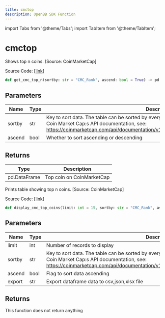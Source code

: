 ```yaml
---
title: cmctop
description: OpenBB SDK Function
---
```


import Tabs from '@theme/Tabs';
import TabItem from '@theme/TabItem';

# cmctop

<Tabs>
<TabItem value="model" label="Model" default>

Shows top n coins. [Source: CoinMarketCap]

Source Code: [[link](https://github.com/OpenBB-finance/OpenBBTerminal/tree/main/openbb_terminal/cryptocurrency/discovery/coinmarketcap_model.py#L27)]

```python
def get_cmc_top_n(sortby: str = "CMC_Rank", ascend: bool = True) -> pd.DataFrame
```
## Parameters

| Name | Type | Description | Default | Optional |
| ---- | ---- | ----------- | ------- | -------- |
| sortby | str | Key to sort data. The table can be sorted by every of its columns. Refer to<br/>Coin Market Cap:s API documentation, see:<br/>https://coinmarketcap.com/api/documentation/v1/#operation/getV1CryptocurrencyListingsLatest | CMC_Rank | True |
| ascend | bool | Whether to sort ascending or descending | True | True |

## Returns

| Type | Description |
| ---- | ----------- |
| pd.DataFrame | Top coin on CoinMarketCap |



</TabItem>
<TabItem value="view" label="View">

Prints table showing top n coins. [Source: CoinMarketCap]

Source Code: [[link](https://github.com/OpenBB-finance/OpenBBTerminal/tree/main/openbb_terminal/cryptocurrency/discovery/coinmarketcap_view.py#L17)]

```python
def display_cmc_top_coins(limit: int = 15, sortby: str = "CMC_Rank", ascend: bool = True, export: str = "") -> None
```
## Parameters

| Name | Type | Description | Default | Optional |
| ---- | ---- | ----------- | ------- | -------- |
| limit | int | Number of records to display | 15 | True |
| sortby | str | Key to sort data. The table can be sorted by every of its columns. Refer to<br/>Coin Market Cap:s API documentation, see:<br/>https://coinmarketcap.com/api/documentation/v1/#operation/getV1CryptocurrencyListingsLatest | CMC_Rank | True |
| ascend | bool | Flag to sort data ascending | True | True |
| export | str | Export dataframe data to csv,json,xlsx file |  | True |

## Returns

This function does not return anything



</TabItem>
</Tabs>